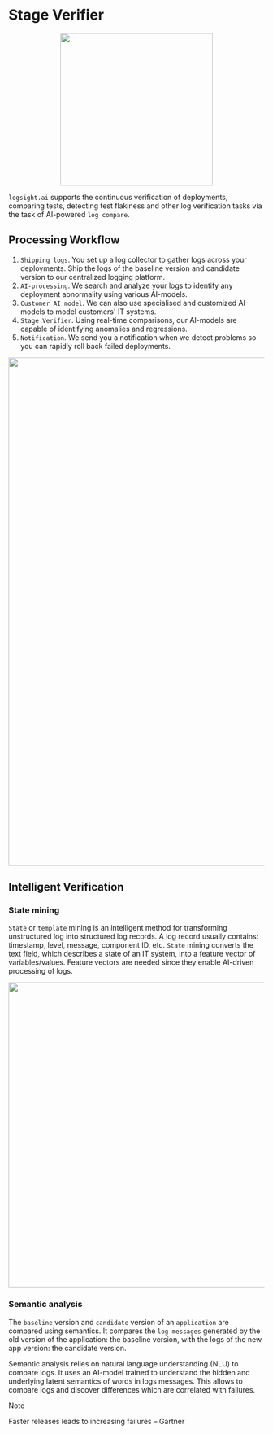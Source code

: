 # Stage Verifier

<div align=center>
<img width="300" src="/monitor_deployments/stage_verifier.png"/>
</div>

`logsight.ai` supports the continuous verification of deployments, comparing tests, detecting test flakiness 
and other log verification tasks via the task of AI-powered `log compare`.


## Processing Workflow

1. `Shipping logs`. You set up a log collector to gather logs across your deployments.
Ship the logs of the baseline version and candidate version to our centralized logging platform.
2. `AI-processing`. We search and analyze your logs to identify any deployment abnormality using various AI-models.
4. `Customer AI model`. We can also use specialised and customized AI-models to model customers' IT systems. 
5. `Stage Verifier`. Using real-time comparisons, our AI-models are capable of identifying anomalies and regressions.
6. `Notification`. We send you a notification when we detect problems so you can rapidly roll back failed deployments.

<div align=center>
<img width="1000" src="/monitor_deployments/how_it_works.png"/>
</div>


## Intelligent Verification

### State mining
`State` or `template` mining is an intelligent method for transforming unstructured log into structured log records.
A log record usually contains: timestamp, level, message, component ID, etc. 
`State` mining converts the text field, which describes a state of an IT system, into a feature vector of variables/values. 
Feature vectors are needed since they enable AI-driven processing of logs. 

<div align=center>
<img width="600" src="/monitor_deployments/template_mining.png"/>
</div>

### Semantic analysis
The `baseline` version and `candidate` version of an `application` are compared using semantics.
It compares the `log messages` generated by the old version of the application: the baseline version, with
the logs of the new app version: the candidate version.

Semantic analysis relies on natural language understanding (NLU) to compare logs. 
It uses an AI-model trained to understand the hidden and underlying latent semantics of words in logs messages.
This allows to compare logs and discover differences which are correlated with failures.  


> [!NOTE]
> Faster releases leads to increasing failures – Gartner
